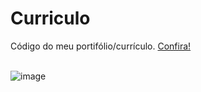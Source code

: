 # Curriculo
Código do meu portifólio/currículo. <a href="https://zoser.com.br/">Confira!<a><br><br>

![image](https://github.com/Zosin0/Curriculo/assets/53053622/09cf0c4b-5954-4744-8c44-6818a7a44d0c)
